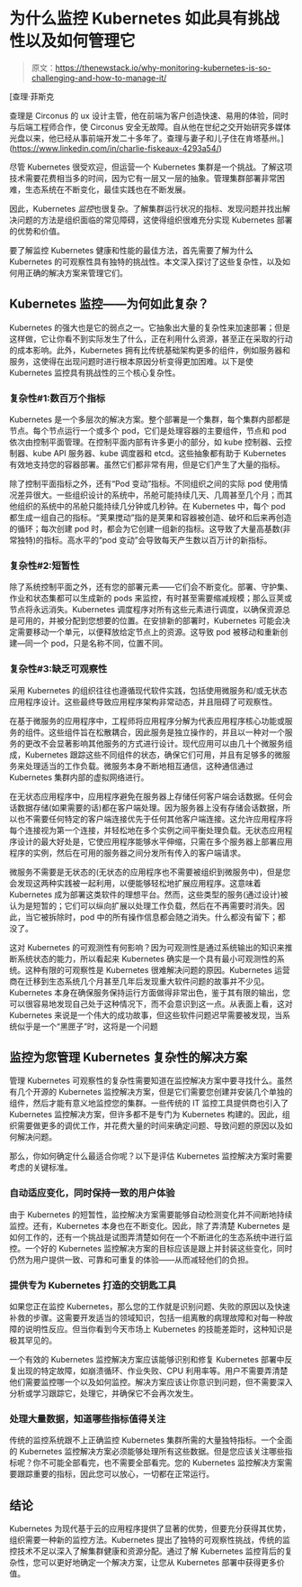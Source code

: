 # 为什么监控 Kubernetes 如此具有挑战性以及如何管理它

> 原文：<https://thenewstack.io/why-monitoring-kubernetes-is-so-challenging-and-how-to-manage-it/>

[](https://www.linkedin.com/in/charlie-fiskeaux-4293a54/)

 [查理·菲斯克

查理是 Circonus 的 ux 设计主管，他在前端为客户创造快速、易用的体验，同时与后端工程师合作，使 Circonus 安全无故障。自从他在世纪之交开始研究多媒体光盘以来，他已经从事前端开发二十多年了。查理与妻子和儿子住在肯塔基州。](https://www.linkedin.com/in/charlie-fiskeaux-4293a54/) [](https://www.linkedin.com/in/charlie-fiskeaux-4293a54/)

尽管 Kubernetes 很受欢迎，但运营一个 Kubernetes 集群是一个挑战。了解这项技术需要花费相当多的时间，因为它有一层又一层的抽象。管理集群部署非常困难，生态系统在不断变化，最佳实践也在不断发展。

因此，Kubernetes *监控*也很复杂。了解集群运行状况的指标、发现问题并找出解决问题的方法是组织面临的常见障碍，这使得组织很难充分实现 Kubernetes 部署的优势和价值。

要了解监控 Kubernetes 健康和性能的最佳方法，首先需要了解为什么 Kubernetes 的可观察性具有独特的挑战性。本文深入探讨了这些复杂性，以及如何用正确的解决方案来管理它们。

## **Kubernetes 监控——为何如此复杂？**

Kubernetes 的强大也是它的弱点之一。它抽象出大量的复杂性来加速部署；但是这样做，它让你看不到实际发生了什么，正在利用什么资源，甚至正在采取的行动的成本影响。此外，Kubernetes 拥有比传统基础架构更多的组件，例如服务器和服务，这使得在出现问题时进行根本原因分析变得更加困难。以下是使 Kubernetes 监控具有挑战性的三个核心复杂性。

### 复杂性#1:数百万个指标

Kubernetes 是一个多层次的解决方案。整个部署是一个集群，每个集群内部都是节点。每个节点运行一个或多个 pod，它们是处理容器的主要组件，节点和 pod 依次由控制平面管理。在控制平面内部有许多更小的部分，如 kube 控制器、云控制器、kube API 服务器、kube 调度器和 etcd。这些抽象都有助于 Kubernetes 有效地支持您的容器部署。虽然它们都非常有用，但是它们产生了大量的指标。

除了控制平面指标之外，还有“Pod 变动”指标。不同组织之间的实际 pod 使用情况差异很大。一些组织设计的系统中，吊舱可能持续几天、几周甚至几个月；而其他组织的系统中的吊舱只能持续几分钟或几秒钟。在 Kubernetes 中，每个 pod 都生成一组自己的指标。“荚果搅动”指的是荚果和容器被创造、破坏和后来再创造的循环；每次创建 pod 时，都会为它创建一组新的指标。这导致了大量高基数(非常独特)的指标。高水平的“pod 变动”会导致每天产生数以百万计的新指标。

### 复杂性#2:短暂性

除了系统控制平面之外，还有您的部署元素——它们会不断变化。部署、守护集、作业和状态集都可以生成新的 pods 来监控，有时甚至需要缩减规模；那么豆荚或节点将永远消失。Kubernetes 调度程序对所有这些元素进行调度，以确保资源总是可用的，并被分配到您想要的位置。在安排新的部署时，Kubernetes 可能会决定需要移动一个单元，以便释放给定节点上的资源。这导致 pod 被移动和重新创建—同一个 pod，只是名称不同，位置不同。

### 复杂性#3:缺乏可观察性

采用 Kubernetes 的组织往往也遵循现代软件实践，包括使用微服务和/或无状态应用程序设计。这些最终导致应用程序架构非常动态，并且阻碍了可观察性。

在基于微服务的应用程序中，工程师将应用程序分解为代表应用程序核心功能或服务的组件。这些组件旨在松散耦合，因此服务是独立操作的，并且以一种对一个服务的更改不会显著影响其他服务的方式进行设计。现代应用可以由几十个微服务组成，Kubernetes 跟踪这些不同组件的状态，确保它们可用，并且有足够多的微服务来处理适当的工作负载。微服务本身不断地相互通信，这种通信通过 Kubernetes 集群内部的虚拟网络进行。

在无状态应用程序中，应用程序避免在服务器上存储任何客户端会话数据。任何会话数据存储(如果需要的话)都在客户端处理。因为服务器上没有存储会话数据，所以也不需要任何特定的客户端连接优先于任何其他客户端连接。这允许应用程序将每个连接视为第一个连接，并轻松地在多个实例之间平衡处理负载。无状态应用程序设计的最大好处是，它使应用程序能够水平伸缩，只需在多个服务器上部署应用程序的实例，然后在可用的服务器之间分发所有传入的客户端请求。

微服务不需要是无状态的(无状态的应用程序也不需要被组织到微服务中)，但是您会发现这两种实践被一起利用，以便能够轻松地扩展应用程序。这意味着 Kubernetes 成为部署这类软件的理想平台。然而，这些类型的服务(通过设计)被认为是短暂的；它们可以纵向扩展以处理工作负载，然后在不再需要时消失。因此，当它被拆除时，pod 中的所有操作信息都会随之消失。什么都没有留下；都没了。

这对 Kubernetes 的可观测性有何影响？因为可观测性是通过系统输出的知识来推断系统状态的能力，所以看起来 Kubernetes 确实是一个具有最小可观测性的系统。这种有限的可观察性是 Kubernetes 很难解决问题的原因。Kubernetes 运营商在迁移到生态系统几个月甚至几年后发现重大软件问题的故事并不少见。Kubernetes 本身在确保服务保持运行方面做得非常出色，鉴于其有限的输出，您可以很容易地发现自己处于这种情况下，而不会意识到这一点。从表面上看，这对 Kubernetes 来说是一个伟大的成功故事，但这些软件问题迟早需要被发现，当系统似乎是一个“黑匣子”时，这将是一个问题

## **监控为您管理 Kubernetes 复杂性的解决方案**

管理 Kubernetes 可观察性的复杂性需要知道在监控解决方案中要寻找什么。虽然有几个开源的 Kubernetes 监控解决方案，但是它们需要您创建并安装几个单独的组件，然后才能有意义地监控您的集群。一些传统的 IT 监控工具提供商也引入了 Kubernetes 监控解决方案，但许多都不是专门为 Kubernetes 构建的。因此，组织需要做更多的调优工作，并花费大量的时间来确定问题、导致问题的原因以及如何解决问题。

那么，你如何确定什么最适合你呢？以下是评估 Kubernetes 监控解决方案时需要考虑的关键标准。

### 自动适应变化，同时保持一致的用户体验

由于 Kubernetes 的短暂性，监控解决方案需要能够自动检测变化并不间断地持续监控。还有，Kubernetes 本身也在不断变化。因此，除了弄清楚 Kubernetes 是如何工作的，还有一个挑战是试图弄清楚如何在一个不断进化的生态系统中进行监控。一个好的 Kubernetes 监控解决方案的目标应该是跟上并封装这些变化，同时仍然为用户提供一致、可靠和可重复的体验——从而减轻他们的负担。

### 提供专为 Kubernetes 打造的交钥匙工具

如果您正在监控 Kubernetes，那么您的工作就是识别问题、失败的原因以及快速补救的步骤。这需要开发适当的领域知识，包括一组离散的病理故障和对每一种故障的说明性反应。但当你看到今天市场上 Kubernetes 的技能差距时，这种知识是极其罕见的。

一个有效的 Kubernetes 监控解决方案应该能够识别和修复 Kubernetes 部署中反复出现的特定故障，如崩溃循环、作业失败、CPU 利用率等。用户不需要弄清楚他们需要监控哪一个以及如何监控。解决方案应该让你意识到问题，但不需要深入分析或学习跟踪它，处理它，并确保它不会再次发生。

### 处理大量数据，知道哪些指标值得关注

传统的监控系统跟不上正确监控 Kubernetes 集群所需的大量独特指标。一个全面的 Kubernetes 监控解决方案必须能够处理所有这些数据。但是您应该关注哪些指标呢？你不可能全部看完，也不需要全部看完。您的 Kubernetes 监控解决方案需要跟踪重要的指标，因此您可以放心，一切都在正常运行。

## **结论**

Kubernetes 为现代基于云的应用程序提供了显著的优势，但要充分获得其优势，组织需要一种新的监控方法。Kubernetes 提出了独特的可观察性挑战，传统的监控技术不足以深入了解集群健康和资源分配。通过了解 Kubernetes 监控背后的复杂性，您可以更好地确定一个解决方案，让您从 Kubernetes 部署中获得更多价值。

<svg xmlns:xlink="http://www.w3.org/1999/xlink" viewBox="0 0 68 31" version="1.1"><title>Group</title> <desc>Created with Sketch.</desc></svg>